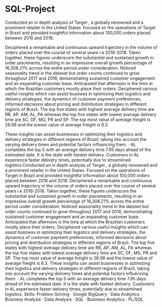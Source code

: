# SQL-Project
Conducted an in depth analysis of Target , a globally renowned and a prominent retailer in the United States. Focused on the operations of Target in Brazil and provided insightful information about 100,000 orders placed between 2016 and 2018.

Deciphered a remarkable and continuous upward trajectory in the volume of orders placed over the course of several years i.e 2016-2018. Taken together, these figures underscore the substantial and sustained growth in order placements, resulting in an impressive overall growth percentage of 16,308.21% across the entire period under consideration.
Noticed seasonality trend in the dataset but order counts continued to grow throughout 2017 and 2018, demonstrating sustained customer engagement and an expanding customer base.
Anticipated that afternoon is the time at which the Brazilian customers mostly place their orders. Deciphered various useful insights which can assist business in optimizing their logistics and delivery strategies, the dynamics of customer payment preferences, informed decisions about pricing and distribution strategies in different regions of Brazil.
The top five states with highest average delivery time are RR, AP, AM, AL, PA whereas the top five states with lowest average delivery time are SC, DF, MG, PR and SP. The top most value of average freight is 28.98 and the lowest value of average freight is 8.3.

These insights can assist businesses in optimizing their logistics and delivery strategies in different regions of Brazil, taking into account the varying delivery times and potential factors influencing them.
: AL completes the top 5 with an average delivery time 7.95 days ahead of the estimated date. It is the state with fastest delivery. Customers in AL experience faster delivery times, potentially due to streamlined logistics.Conducted an in depth analysis of Target , a globally renowned and a prominent retailer in the United States. Focused on the operations of Target in Brazil and provided insightful information about 100,000 orders placed between 2016 and 2018. Deciphered a remarkable and continuous upward trajectory in the volume of orders placed over the course of several years i.e 2016-2018. Taken together, these figures underscore the substantial and sustained growth in order placements, resulting in an impressive overall growth percentage of 16,308.21% across the entire period under consideration. Noticed seasonality trend in the dataset but order counts continued to grow throughout 2017 and 2018, demonstrating sustained customer engagement and an expanding customer base. Anticipated that afternoon is the time at which the Brazilian customers mostly place their orders. Deciphered various useful insights which can assist business in optimizing their logistics and delivery strategies, the dynamics of customer payment preferences, informed decisions about pricing and distribution strategies in different regions of Brazil. The top five states with highest average delivery time are RR, AP, AM, AL, PA whereas the top five states with lowest average delivery time are SC, DF, MG, PR and SP. The top most value of average freight is 28.98 and the lowest value of average freight is 8.3. These insights can assist businesses in optimizing their logistics and delivery strategies in different regions of Brazil, taking into account the varying delivery times and potential factors influencing them. : AL completes the top 5 with an average delivery time 7.95 days ahead of the estimated date. It is the state with fastest delivery. Customers in AL experience faster delivery times, potentially due to streamlined logistics.
Skills: Problem Solving · Google BigQuery · Data Analytics · Business Analysis · Data Analysis · SQL · Business Analytics · PL/SQL
